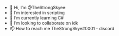 - 👋 Hi, I’m @TheStrongSkyee
- 👀 I’m interested in scripting
- 🌱 I’m currently learning C#
- 💞️ I’m looking to collaborate on idk
- 📫 How to reach me TheStrongSkye#0001 - discord

<!---
TheStrongSkyee/TheStrongSkyee is a ✨ special ✨ repository because its `README.md` (this file) appears on your GitHub profile.
You can click the Preview link to take a look at your changes.
--->
